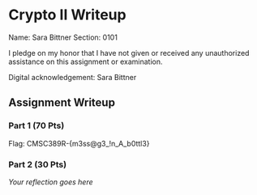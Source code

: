 # Crypto II Writeup

Name: Sara Bittner
Section: 0101

I pledge on my honor that I have not given or received any unauthorized
assistance on this assignment or examination.

Digital acknowledgement: Sara Bittner

## Assignment Writeup

### Part 1 (70 Pts)

Flag:  CMSC389R-{m3ss@g3_!n_A_b0ttl3}



### Part 2 (30 Pts)

*Your reflection goes here*
